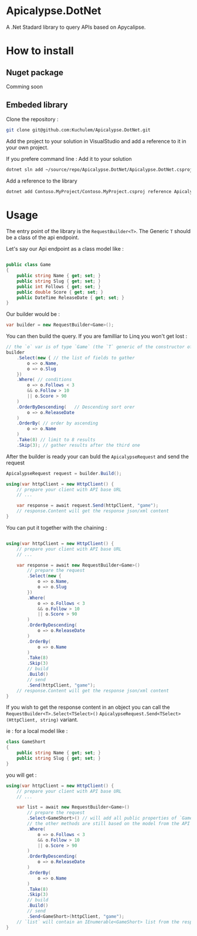 # Apicalypse.DotNet
A .Net Stadard library to query APIs based on Apycalipse.

# How to install

## Nuget package

Comming soon

## Embeded library

Clone the repository :

```sh
git clone git@github.com:Kuchulem/Apicalypse.DotNet.git
```

Add the project to your solution in VisualStudio and add a reference to it in your own project.

If you prefere command line :
Add it to your solution

```sh
dotnet sln add ~/source/repo/Apicalypse.DotNet/Apicalypse.DotNet.csproj
```

Add a reference to the library

```sh
dotnet add Contoso.MyProject/Contoso.MyProject.csproj reference Apicalypse.DotNet/Apicalypse.DotNet.csproj
```

# Usage

The entry point of the library is the `RequestBuilder<T>`. The Generic `T` should be a class of the api endpoint.

Let's say our Api endpoint as a class model like : 
```csharp

public class Game
{
    public string Name { get; set; }
    public string Slug { get; set; }
    public int Follows { get; set; }
    public double Score { get; set; }
    public DateTime ReleaseDate { get; set; }
}
```

Our builder would be :

```csharp
var builder = new RequestBuilder<Game>();
```

You can then build the query. If you are familliar to Linq you won't get lost :

```csharp
// the `o` var is of type `Game` (the `T` generic of the constructor of `RequestBulder`)
builder
    .Select(new { // the list of fields to gather
        o => o.Name,
        o => o.Slug
    })
    .Where( // conditions
        o => o.Follows < 3
        && o.Follow > 10
        || o.Score > 90
    )
    .OrderByDescending(   // Descending sort orer
        o => o.ReleaseDate
    )
    .OrderBy( // order by ascending
        o => o.Name
    )
    .Take(8) // limit to 8 results
    .Skip(3); // gather results after the third one
```

After the builder is ready your can buld the `ApicalypseRequest` and send the request

```csharp
ApicalypseRequest request = builder.Build();

using(var httpClient = new HttpClient() {
    // prepare your client with API base URL
    // ...

    var response = await request.Send(httpClient, "game");
    // response.Content will get the response json/xml content
}
```

You can put it together with the chaining :

```csharp

using(var httpClient = new HttpClient() {
    // prepare your client with API base URL
    // ...

    var response = await new RequestBuilder<Game>()
        // prepare the request
        .Select(new { 
            o => o.Name,
            o => o.Slug
        })
        .Where( 
            o => o.Follows < 3
            && o.Follow > 10
            || o.Score > 90
        )
        .OrderByDescending( 
            o => o.ReleaseDate
        )
        .OrderBy( 
            o => o.Name
        )
        .Take(8) 
        .Skip(3)
        // build
        .Build()
        // send
        .Send(httpClient, "game");
    // response.Content will get the response json/xml content
}
```

If you wish to get the response content in an object you can call the `RequestBuilder<T>.Select<TSelect>()` `ApicalypseRequest.Send<TSelect>(HttpClient, string)` variant.

ie : for a local model like :

```csharp
class GameShort
{
    public string Name { get; set; }
    public string Slug { get; set; }
}
```

you will get : 

```csharp
using(var httpClient = new HttpClient() {
    // prepare your client with API base URL
    // ...

    var list = await new RequestBuilder<Game>()
        // prepare the request
        .Select<GameShort>() // will add all public properties of `GameShort` to the fields list to gather
        // the other methods are still based on the model from the API : `Game` class
        .Where( 
            o => o.Follows < 3
            && o.Follow > 10
            || o.Score > 90
        )
        .OrderByDescending( 
            o => o.ReleaseDate
        )
        .OrderBy( 
            o => o.Name
        )
        .Take(8) 
        .Skip(3)
        // build
        .Build()
        // send
        .Send<GameShort>(httpClient, "game");
    // `list` will contain an IEnumerable<GameShort> list from the response content.
}
```

